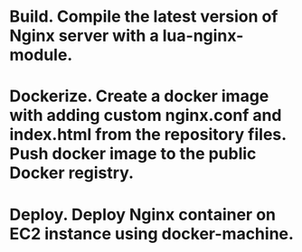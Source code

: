 # Build. Compile the latest version of Nginx server with a lua-nginx-module.

# Dockerize. Create a docker image with adding custom nginx.conf and index.html from the repository files. Push docker image to the public Docker registry.

# Deploy. Deploy Nginx container on EC2 instance using docker-machine.


